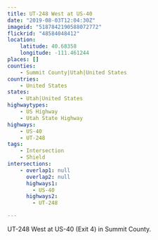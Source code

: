 ```yaml
---
title: UT-248 West at US-40
date: "2019-08-03T12:04:30Z"
imageid: "5187842190588072772"
flickrid: "48584048412"
location:
    latitude: 40.68358
    longitude: -111.461244
places: []
counties:
    - Summit County|Utah|United States
countries:
    - United States
states:
    - Utah|United States
highwaytypes:
    - US Highway
    - Utah State Highway
highways:
    - US-40
    - UT-248
tags:
    - Intersection
    - Shield
intersections:
    - overlap1: null
      overlap2: null
      highways1:
        - US-40
      highways2:
        - UT-248

---
```

UT-248 West at US-40 (Exit 4) in Summit County.